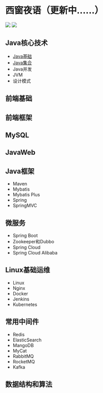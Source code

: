 # 西窗夜语（更新中......）

<div>
    <a href="https://github.com/ryq12001/xcyeyu"> <img src="https://img.shields.io/badge/GitHub-xcyeyu-blue"></a>
    <a href="https://gitee.com/ryq94/xcyeyu"> <img src="https://img.shields.io/badge/Gitee-xcyeyu-red"></a>
</div>

## Java核心技术
- [Java基础](./Java核心技术/Java基础.md)
- [Java集合](./Java核心技术/Java集合.md)
- Java并发
- JVM
- 设计模式

## 前端基础

## 前端框架

## MySQL

## JavaWeb

## Java框架

- Maven
- Mybatis
- Mybatis Plus
- Spring
- SpringMVC

## 微服务

- Spring Boot
- Zookeeper和Dubbo
- Spring Cloud
- Spring Cloud Alibaba

## Linux基础运维

- Linux
- Nginx
- Docker
- Jenkins
- Kubernetes

## 常用中间件

- Redis
- ElasticSearch
- MangoDB
- MyCat
- RabbitMQ
- RocketMQ
- Kafka

## 数据结构和算法


